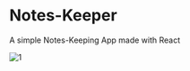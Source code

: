 # Notes-Keeper

A simple Notes-Keeping App made with React

![1](https://user-images.githubusercontent.com/79927814/187091416-acd5884a-71ea-40bd-9145-9efe3b339dcd.png)
